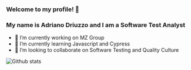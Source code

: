 ### Welcome to my profile! 👋

### My name is Adriano Driuzzo and I am a Software Test Analyst



- 🔭 I’m currently working on MZ Group
- 🌱 I’m currently learning Javascript and Cypress
- 👯 I’m looking to collaborate on Software Testing and Quality Culture
<!--
**driuzzo/driuzzo** is a ✨ _special_ ✨ repository because its `README.md` (this file) appears on your GitHub profile.

Here are some ideas to get you started:
- 🤔 I’m looking for help with ...
- 💬 Ask me about ...
- 📫 How to reach me: ...
- 😄 Pronouns: ...
- ⚡ Fun fact: ...
-->


![Github stats](https://github-readme-stats.vercel.app/api?username=driuzzo&hide=["prs","issues"])
